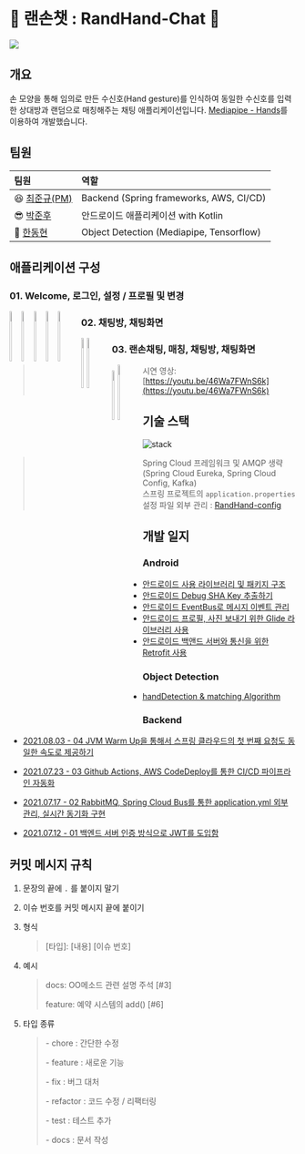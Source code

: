 # 👋 랜손챗 : RandHand-Chat 👋

<img src = "https://user-images.githubusercontent.com/63226023/132185973-58a4ea78-a256-45b9-89ee-06c40cd53b3a.gif">

## 개요

손 모양을 통해 임의로 만든 수신호(Hand gesture)를 인식하여 동일한 수신호를 입력한 상대방과 랜덤으로 매칭해주는 채팅 애플리케이션입니다. [Mediapipe - Hands](https://google.github.io/mediapipe/solutions/hands)를 이용하여 개발했습니다.

## 팀원

| 팀원                                          | 역할                                     |
| :-------------------------------------------- | :--------------------------------------- |
| 😆 [최준규(PM)](https://github.com/devwithpug) | Backend (Spring frameworks, AWS, CI/CD)  |
| 😎 [박준후](https://github.com/ppeper)         | 안드로이드 애플리케이션 with Kotlin      |
| 🤢 [한동현](https://github.com/DongHyun99)     | Object Detection (Mediapipe, Tensorflow) |

## 애플리케이션 구성

### 01. Welcome, 로그인, 설정 / 프로필 및 변경

<div style="float:left;margin:0 10px 10px 0" markdown="1">
<img src = "https://user-images.githubusercontent.com/63226023/132186204-6bb481e3-c429-4853-b8fc-161334ac04ee.png" width="15%" height="15%">
<img src = "https://user-images.githubusercontent.com/63226023/132176392-cda026ba-3953-4080-9cb3-309daffe3724.png" width="15%" height="15%">
<img src = "https://user-images.githubusercontent.com/63226023/132186299-37d1ec92-13ec-4243-849b-01d2e559e300.png" width="15%" height="15%">
<img src = "https://user-images.githubusercontent.com/63226023/132186811-4826f896-920d-4cca-8273-b0229a883082.png" width="15%" height="15%">
<img src = "https://user-images.githubusercontent.com/63226023/132186817-9af91391-7bd8-4b74-8856-2f8f75fe3b9e.png" width="15%" height="15%">
</div>

### 02. 채팅방, 채팅화면

<div style="float:left;margin:0 10px 10px 0" markdown="1">
<img src = "https://user-images.githubusercontent.com/63226023/132188667-edfb6b59-e191-404f-b15b-c2f203653436.png" width="15%" height="15%">
<img src = "https://user-images.githubusercontent.com/63226023/132188678-95811e6e-e61c-4297-9617-7c8ebba9352d.png" width="15%" height="15%">
</div>

### 03. 랜손채팅, 매칭, 채팅방, 채팅화면
<div style="float:left;margin:0 10px 10px 0" markdown="1">
<img src = "https://user-images.githubusercontent.com/63226023/132188919-15ddf4f5-e09c-40ea-9a62-4ba8e26525ae.jpg" width="15%" height="15%">
<img src = "https://user-images.githubusercontent.com/63226023/132189489-3c122182-c90f-4733-b0b3-b292b712f6f7.gif" width="15.8%" height="15.8%">
</div>

> 시연 영상: [https://youtu.be/46Wa7FWnS6k](https://youtu.be/46Wa7FWnS6k)

## 기술 스택

![stack](https://user-images.githubusercontent.com/69145799/132272891-444f8c9a-9fd6-472b-9d92-b5980741aa0e.png)

> Spring Cloud 프레임워크 및 AMQP 생략(Spring Cloud Eureka, Spring Cloud Config, Kafka)   
> 스프링 프로젝트의 `application.properties` 설정 파일 외부 관리 : [RandHand-config](https://github.com/devwithpug/RandHand-config)

## 개발 일지

### Android

* [안드로이드 사용 라이브러리 및 패키지 구조](./android/안드로이드%20정리/README.md)
* [안드로이드 Debug SHA Key 추출하기](./android/안드로이드%20정리/Android%20Debug%20SHA%20Key.md)
* [안드로이드 EventBus로 메시지 이벤트 관리](./android/안드로이드%20정리/Android%20EventBus%20사용하기.md)
* [안드로이드 프로필, 사진 보내기 위한 Glide 라이브러리 사용](./android/안드로이드%20정리/Android%20Glide%20사용하기.md)
* [안드로이드 백앤드 서버와 통신을 위한 Retrofit 사용](./android/안드로이드%20정리/Android%20Retrofit%20사용하기.md)

### Object Detection

* [handDetection & matching Algorithm](./handDetection/README.md)

### Backend

* [2021.08.03 - 04 JVM Warm Up을 통해서 스프링 클라우드의 첫 번째 요청도 동일한 속도로 제공하기](./backend/개발일지/04-JVM%20Warm%20Up을%20통해서%20스프링%20클라우드의%20첫%20번째%20요청도%20동일한%20속도로%20제공하기.md)

* [2021.07.23 - 03 Github Actions, AWS CodeDeploy를 통한 CI/CD 파이프라인 자동화](./backend/개발일지/03-Github%20Actions,%20AWS%20CodeDeploy를%20통한%20CICD%20파이프라인%20자동화.md)

* [2021.07.17 - 02 RabbitMQ, Spring Cloud Bus를 통한 application.yml 외부 관리, 실시간 동기화 구현](./backend/개발일지/02-RabbitMQ,%20Spring%20Cloud%20Bus를%20통한%20application.yml%20외부%20관리,%20실시간%20동기화%20구현.md)

* [2021.07.12 - 01 백엔드 서버 인증 방식으로 JWT를 도입함](./backend/개발일지/01-백엔드%20서버%20인증%20방식으로%20JWT를%20도입함.md)

## 커밋 메시지 규칙 

1. 문장의 끝에 `.` 를 붙이지 말기

2. 이슈 번호를 커밋 메시지 끝에 붙이기

3. 형식

   > [타입]: [내용] [이슈 번호]

4. 예시

   > docs: OO메소드 관련 설명 주석 [#3]
   >
   > feature: 예약 시스템의 add() [#6]

5. 타입 종류

   > \- chore : 간단한 수정
   >
   > \- feature : 새로운 기능
   >
   > \- fix : 버그 대처
   >
   > \- refactor : 코드 수정 / 리팩터링
   >
   > \- test : 테스트 추가
   >
   > \- docs : 문서 작성